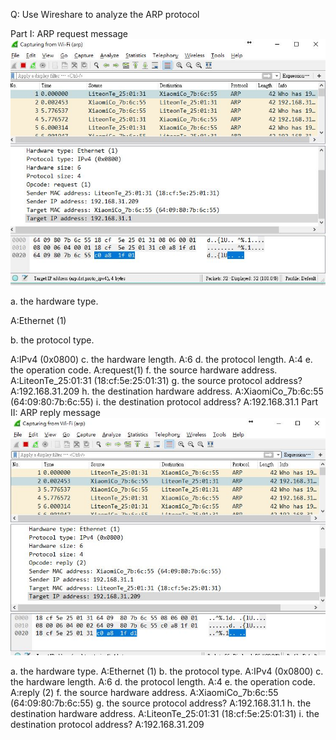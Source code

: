 Q: Use Wireshare to analyze the ARP protocol

Part I: ARP request message 
![image](https://github.com/lizoe1214/zoe/blob/master/1.JPG?raw=true)

a. the hardware type.

A:Ethernet (1)

b. the protocol type.

A:IPv4 (0x0800)
c. the hardware length.
A:6
d. the protocol length.
A:4
e. the operation code.
A:request(1)
f. the source hardware address.
A:LiteonTe_25:01:31 (18:cf:5e:25:01:31)
g. the source protocol address?
A:192.168.31.209
h. the destination hardware address.
A:XiaomiCo_7b:6c:55 (64:09:80:7b:6c:55)
i. the destination protocol address?
A:192.168.31.1
Part II: ARP reply message 
![image](https://github.com/lizoe1214/zoe/blob/master/2.JPG?raw=true)

a. the hardware type.
A:Ethernet (1)
b. the protocol type.
A:IPv4 (0x0800)
c. the hardware length.
A:6
d. the protocol length.
A:4
e. the operation code.
A:reply (2)
f. the source hardware address.
A:XiaomiCo_7b:6c:55 (64:09:80:7b:6c:55)
g. the source protocol address?
A:192.168.31.1
h. the destination hardware address.
A:LiteonTe_25:01:31 (18:cf:5e:25:01:31)
i. the destination protocol address?
A:192.168.31.209
